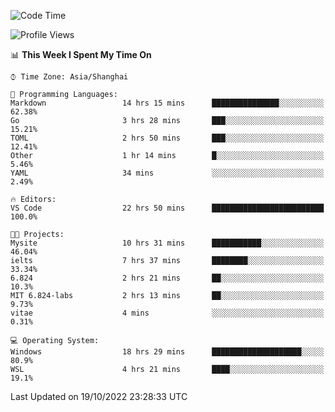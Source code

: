 <!--START_SECTION:waka-->
![Code Time](http://img.shields.io/badge/Code%20Time-236%20hrs%2047%20mins-blue)

![Profile Views](http://img.shields.io/badge/Profile%20Views-4-blue)

📊 **This Week I Spent My Time On** 

```text
⌚︎ Time Zone: Asia/Shanghai

💬 Programming Languages: 
Markdown                 14 hrs 15 mins      ███████████████░░░░░░░░░░   62.38% 
Go                       3 hrs 28 mins       ███░░░░░░░░░░░░░░░░░░░░░░   15.21% 
TOML                     2 hrs 50 mins       ███░░░░░░░░░░░░░░░░░░░░░░   12.41% 
Other                    1 hr 14 mins        █░░░░░░░░░░░░░░░░░░░░░░░░   5.46% 
YAML                     34 mins             ░░░░░░░░░░░░░░░░░░░░░░░░░   2.49%

🔥 Editors: 
VS Code                  22 hrs 50 mins      █████████████████████████   100.0%

🐱‍💻 Projects: 
Mysite                   10 hrs 31 mins      ███████████░░░░░░░░░░░░░░   46.04% 
ielts                    7 hrs 37 mins       ████████░░░░░░░░░░░░░░░░░   33.34% 
6.824                    2 hrs 21 mins       ██░░░░░░░░░░░░░░░░░░░░░░░   10.3% 
MIT 6.824-labs           2 hrs 13 mins       ██░░░░░░░░░░░░░░░░░░░░░░░   9.73% 
vitae                    4 mins              ░░░░░░░░░░░░░░░░░░░░░░░░░   0.31%

💻 Operating System: 
Windows                  18 hrs 29 mins      ████████████████████░░░░░   80.9% 
WSL                      4 hrs 21 mins       ████░░░░░░░░░░░░░░░░░░░░░   19.1%

```


 Last Updated on 19/10/2022 23:28:33 UTC
<!--END_SECTION:waka-->